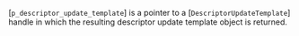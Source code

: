[`p_descriptor_update_template`] is a pointer to a
[`DescriptorUpdateTemplate`] handle in which the resulting
descriptor update template object is returned.